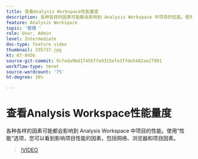 ```yaml
---
title: 查看Analysis Workspace性能量度
description: 各种各样的因素可能都会影响到 Analysis Workspace 中项目的性能。使用“性能”选项，您可以看到影响项目性能的因素，包括网络、浏览器和项目因素。
feature: Analysis Workspace
topic: '管理 '
role: User, Admin
level: Intermediate
doc-type: feature video
thumbnail: 335737.jpg
kt: KT-8456
source-git-commit: 9cfeda9bd17455ffe9315efe3ffde5482ae27991
workflow-type: tm+mt
source-wordcount: '75'
ht-degree: 36%

---
```



# 查看Analysis Workspace性能量度

各种各样的因素可能都会影响到 Analysis Workspace 中项目的性能。使用“性能”选项，您可以看到影响项目性能的因素，包括网络、浏览器和项目因素。


>[!VIDEO](https://video.tv.adobe.com/v/335737/?quality=12&learn=on)